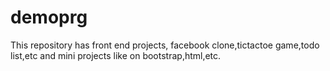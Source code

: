 # demoprg
This repository has front end projects,
facebook clone,tictactoe game,todo list,etc
and mini projects like on bootstrap,html,etc.
 
